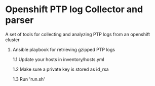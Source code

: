# Openshift PTP log Collector and parser

A set of tools for collecting and analyzing PTP logs from an openshift cluster

1. Ansible playbook for retrieving gzipped PTP logs
    
    1.1 Update your hosts in inventory/hosts.yml

    1.2 Make sure a private key is stored as id_rsa

    1.3 Run 'run.sh'